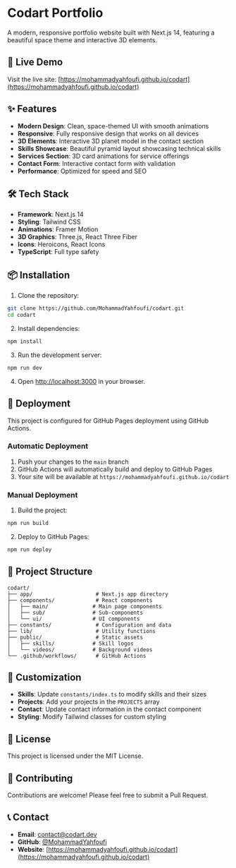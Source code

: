 # Codart Portfolio

A modern, responsive portfolio website built with Next.js 14, featuring a beautiful space theme and interactive 3D elements.

## 🚀 Live Demo

Visit the live site: [https://mohammadyahfoufi.github.io/codart](https://mohammadyahfoufi.github.io/codart)

## ✨ Features

- **Modern Design**: Clean, space-themed UI with smooth animations
- **Responsive**: Fully responsive design that works on all devices
- **3D Elements**: Interactive 3D planet model in the contact section
- **Skills Showcase**: Beautiful pyramid layout showcasing technical skills
- **Services Section**: 3D card animations for service offerings
- **Contact Form**: Interactive contact form with validation
- **Performance**: Optimized for speed and SEO

## 🛠️ Tech Stack

- **Framework**: Next.js 14
- **Styling**: Tailwind CSS
- **Animations**: Framer Motion
- **3D Graphics**: Three.js, React Three Fiber
- **Icons**: Heroicons, React Icons
- **TypeScript**: Full type safety

## 📦 Installation

1. Clone the repository:

```bash
git clone https://github.com/MohammadYahfoufi/codart.git
cd codart
```

2. Install dependencies:

```bash
npm install
```

3. Run the development server:

```bash
npm run dev
```

4. Open [http://localhost:3000](http://localhost:3000) in your browser.

## 🚀 Deployment

This project is configured for GitHub Pages deployment using GitHub Actions.

### Automatic Deployment

1. Push your changes to the `main` branch
2. GitHub Actions will automatically build and deploy to GitHub Pages
3. Your site will be available at `https://mohammadyahfoufi.github.io/codart`

### Manual Deployment

1. Build the project:

```bash
npm run build
```

2. Deploy to GitHub Pages:

```bash
npm run deploy
```

## 📁 Project Structure

```
codart/
├── app/                    # Next.js app directory
├── components/             # React components
│   ├── main/              # Main page components
│   ├── sub/               # Sub-components
│   └── ui/                # UI components
├── constants/              # Configuration and data
├── lib/                    # Utility functions
├── public/                 # Static assets
│   ├── skills/            # Skill logos
│   └── videos/            # Background videos
└── .github/workflows/      # GitHub Actions
```

## 🎨 Customization

- **Skills**: Update `constants/index.ts` to modify skills and their sizes
- **Projects**: Add your projects in the `PROJECTS` array
- **Contact**: Update contact information in the contact component
- **Styling**: Modify Tailwind classes for custom styling

## 📄 License

This project is licensed under the MIT License.

## 🤝 Contributing

Contributions are welcome! Please feel free to submit a Pull Request.

## 📞 Contact

- **Email**: contact@codart.dev
- **GitHub**: [@MohammadYahfoufi](https://github.com/MohammadYahfoufi)
- **Website**: [https://mohammadyahfoufi.github.io/codart](https://mohammadyahfoufi.github.io/codart)

